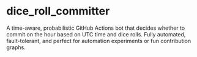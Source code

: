 # dice_roll_committer
A time-aware, probabilistic GitHub Actions bot that decides whether to commit on the hour based on UTC time and dice rolls. Fully automated, fault-tolerant, and perfect for automation experiments or fun contribution graphs.
